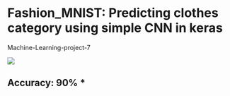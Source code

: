 # Fashion_MNIST: Predicting clothes category using simple CNN in keras
Machine-Learning-project-7

<img src="https://cmkt-image-prd.global.ssl.fastly.net/0.1.0/ps/477194/2417/1608/m1/fpnw/wm1/pattern-with-summer-clothes-.jpg?1431116671&s=a56c9ca0df478c0759afd3eadcac9afe">

## Accuracy: 90% *
